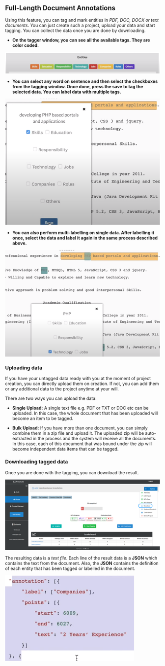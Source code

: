 ## Full-Length Document Annotations

Using this feature, you can tag and mark entities in *PDF, DOC, DOCX or text documents*. You can just create such a project, upload your data and start tagging. You can collect the data once you are done by downloading.

- **On the tagger window, you can see all the available tags. They are color coded.**

![text-tags](../assets/text-tags.png)

- **You can select any word on sentence and then select the checkboxes from the tagging window. Once done, press the save to tag the selected data. You can label data with multiple tags.**

![selecting-tags](../assets/selecting-tags.png)

- **You can also perform multi-labelling on single data. After labelling it once, select the data and label it again in the same process described above.**

![tagging-res](../assets/tagging-res.png)

### Uploading data

If you have your untagged data ready with you at the moment of project creation, you can directly upload them on creation. If not, you can add them or any additional data to the project anytime at your will.

There are two ways you can upload the data:

- **Single Upload:** A single text file e.g. PDF or TXT or DOC etc can be uploaded. In this case, the whole document that has been uploaded will become an item to be tagged.

- **Bulk Upload:** If you have more than one document, you can simply combine them in a zip file and upload it. The uploaded zip will be auto-extracted in the process and the system will receive all the documents. In this case, each of this document that was bound under the zip will become independent data items that can be tagged.

### Downloading tagged data

Once you are done with the tagging, you can download the result. 

![download-res](../assets/download-res.png)

The resulting data is a *text file*. Each line of the result data is a **JSON** which contains the text from the document. Also, the **JSON** contains the definition of each entity that has been tagged or labelled in the document.

![result-json](../assets/result-json.png)
